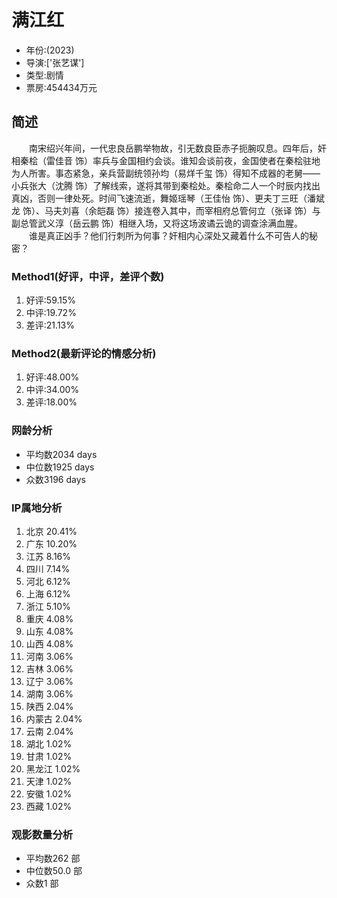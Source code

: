 # 满江红  
- 年份:(2023)
- 导演:['张艺谋']
- 类型:剧情
- 票房:454434万元 
## 简述
　　南宋绍兴年间，一代忠良岳鹏举物故，引无数良臣赤子扼腕叹息。四年后，奸相秦桧（雷佳音 饰）率兵与金国相约会谈。谁知会谈前夜，金国使者在秦桧驻地为人所害。事态紧急，亲兵营副统领孙均（易烊千玺 饰）得知不成器的老舅——小兵张大（沈腾 饰）了解线索，遂将其带到秦桧处。秦桧命二人一个时辰内找出真凶，否则一律处死。时间飞速流逝，舞姬瑶琴（王佳怡 饰）、更夫丁三旺（潘斌龙 饰）、马夫刘喜（余皑磊 饰）接连卷入其中，而宰相府总管何立（张译 饰）与副总管武义淳（岳云鹏 饰）相继入场，又将这场波谲云诡的调查涂满血腥。
　　谁是真正凶手？他们行刺所为何事？奸相内心深处又藏着什么不可告人的秘密？
### Method1(好评，中评，差评个数)
1. 好评:59.15%
2. 中评:19.72%
3. 差评:21.13%
### Method2(最新评论的情感分析)
1. 好评:48.00%
2. 中评:34.00%
3. 差评:18.00%
### 网龄分析
- 平均数2034 days
- 中位数1925 days
- 众数3196 days
### IP属地分析
1. 北京 20.41%
2. 广东 10.20%
3. 江苏 8.16%
4. 四川 7.14%
5. 河北 6.12%
6. 上海 6.12%
7. 浙江 5.10%
8. 重庆 4.08%
9. 山东 4.08%
10. 山西 4.08%
11. 河南 3.06%
12. 吉林 3.06%
13. 辽宁 3.06%
14. 湖南 3.06%
15. 陕西 2.04%
16. 内蒙古 2.04%
17. 云南 2.04%
18. 湖北 1.02%
19. 甘肃 1.02%
20. 黑龙江 1.02%
21. 天津 1.02%
22. 安徽 1.02%
23. 西藏 1.02%
### 观影数量分析
- 平均数262 部
- 中位数50.0 部
- 众数1 部
